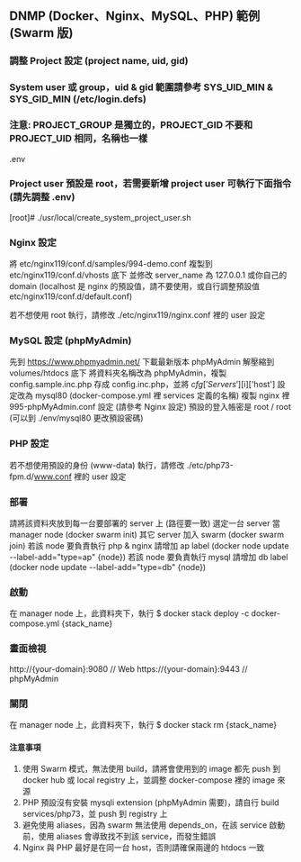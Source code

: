 ## DNMP (Docker、Nginx、MySQL、PHP) 範例 (Swarm 版)




### 調整 Project 設定 (project name, uid, gid)
### System user 或 group，uid & gid 範圍請參考 SYS_UID_MIN & SYS_GID_MIN (/etc/login.defs)
### 注意: PROJECT_GROUP 是獨立的，PROJECT_GID 不要和 PROJECT_UID 相同，名稱也一樣
.env


### Project user 預設是 root，若需要新增 project user 可執行下面指令 (請先調整 .env)
[root]# ./usr/local/create_system_project_user.sh


### Nginx 設定
將 etc/nginx119/conf.d/samples/994-demo.conf 複製到 etc/nginx119/conf.d/vhosts 底下
並修改 server_name 為 127.0.0.1 或你自己的 domain (localhost 是 nginx 的預設值，請不要使用，或自行調整預設值 etc/nginx119/conf.d/default.conf)

若不想使用 root 執行，請修改 ./etc/nginx119/nginx.conf 裡的 user 設定


### MySQL 設定 (phpMyAdmin)
先到 https://www.phpmyadmin.net/ 下載最新版本 phpMyAdmin
解壓縮到 volumes/htdocs 底下
將資料夾名稱改為 phpMyAdmin，複製 config.sample.inc.php 存成 config.inc.php，並將 $cfg['Servers'][$i]['host'] 設定改為 mysql80 (docker-compose.yml 裡 services 定義的名稱)
複製 nginx 裡 995-phpMyAdmin.conf 設定 (請參考 Nginx 設定)
預設的登入帳密是 root / root (可以到 ./env/mysql80 更改預設密碼)


### PHP 設定
若不想使用預設的身份 (www-data) 執行，請修改 ./etc/php73-fpm.d/www.conf 裡的 user 設定


### 部署
請將該資料夾放到每一台要部署的 server 上 (路徑要一致)
選定一台 server 當 manager node (docker swarm init)
其它 server 加入 swarm (docker swarm join)
若該 node 要負責執行 php & nginx 請增加 ap label (docker node update --label-add="type=ap" {node})
若該 node 要負責執行 mysql 請增加 db label (docker node update --label-add="type=db" {node})


### 啟動
在 manager node 上，此資料夾下，執行
$ docker stack deploy -c docker-compose.yml {stack_name}


### 畫面檢視
http://{your-domain}:9080	// Web
https://{your-domain}:9443	// phpMyAdmin


### 關閉
在 manager node 上，此資料夾下，執行
$ docker stack rm {stack_name}




#### 注意事項
1. 使用 Swarm 模式，無法使用 build，請將會使用到的 image 都先 push 到 docker hub 或 local registry 上，並調整 docker-compose 裡的 image 來源
2. PHP 預設沒有安裝 mysqli extension (phpMyAdmin 需要)，請自行 build services/php73，並 push 到 registry 上
3. 避免使用 aliases，因為 swarm 無法使用 depends_on，在該 service 啟動前，使用 aliases 會導致找不到該 service，而發生錯誤
4. Nginx 與 PHP 最好是在同一台 host，否則請確保兩邊的 htdocs 一致
